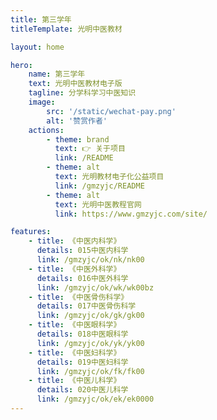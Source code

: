 ```yaml
---
title: 第三学年
titleTemplate: 光明中医教材

layout: home

hero:
    name: 第三学年
    text: 光明中医教材电子版
    tagline: 分学科学习中医知识
    image:
        src: '/static/wechat-pay.png'
        alt: '赞赏作者'
    actions:
        - theme: brand
          text: 👉 关于项目
          link: /README
        - theme: alt
          text: 光明教材电子化公益项目
          link: /gmzyjc/README
        - theme: alt
          text: 光明中医教程官网
          link: https://www.gmzyjc.com/site/

features:
    - title: 《中医内科学》
      details: 015中医内科学
      link: /gmzyjc/ok/nk/nk00
    - title: 《中医外科学》
      details: 016中医外科学
      link: /gmzyjc/ok/wk/wk00bz
    - title: 《中医骨伤科学》
      details: 017中医骨伤科学
      link: /gmzyjc/ok/gk/gk00
    - title: 《中医眼科学》
      details: 018中医眼科学
      link: /gmzyjc/ok/yk/yk00
    - title: 《中医妇科学》
      details: 019中医妇科学
      link: /gmzyjc/ok/fk/fk00
    - title: 《中医儿科学》
      details: 020中医儿科学
      link: /gmzyjc/ok/ek/ek0000
---
```


